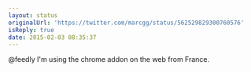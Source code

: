 ```yaml
---
layout: status
originalUrl: 'https://twitter.com/marcgg/status/562529829300760576'
isReply: true
date: 2015-02-03 08:35:37
---
```


@feedly I'm using the chrome addon on the web from France.
